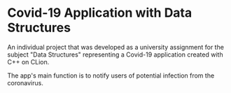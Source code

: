 # Covid-19 Application with Data Structures
An individual project that was developed as a university assignment for the subject "Data Structures" representing
a Covid-19 application created with C++ on CLion.<br>

The app's main function is to notify users of potential infection
from the coronavirus.
